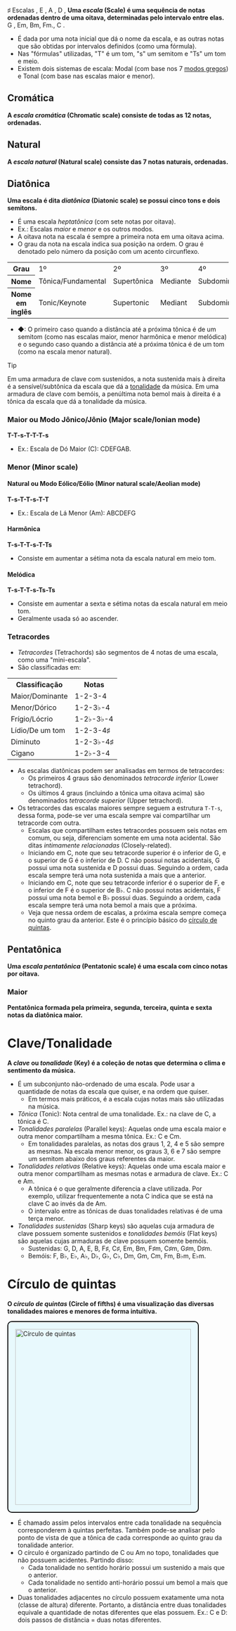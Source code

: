 ♯ Escalas
, E
, A
, D
,
**Uma _escala_ (Scale) é uma sequência de notas ordenadas dentro de uma oitava, determinadas pelo intervalo entre elas.**
G
, Em, Bm, Fm., C
.

-   É dada por uma nota inicial que dá o nome da escala, e as outras notas que são obtidas por intervalos definidos (como uma fórmula).
-   Nas "fórmulas" utilizadas, "T" é um tom, "s" um semitom e "Ts" um tom e meio.
-   Existem dois sistemas de escala: Modal (com base nos 7 [modos gregos](modos)) e Tonal (com base nas escalas maior e menor).

## Cromática

**A _escala cromática_ (Chromatic scale) consiste de todas as 12 notas, ordenadas.**

## Natural

**A _escala natural_ (Natural scale) consiste das 7 notas naturais, ordenadas.**

## Diatônica

**Uma escala é dita _diatônica_ (Diatonic scale) se possui cinco tons e dois semitons.**

-   É uma escala _heptatônica_ (com sete notas por oitava).
-   Ex.: Escalas _maior_ e _menor_ e os outros modos.
-   A oitava nota na escala é sempre a primeira nota em uma oitava acima.
-   O grau da nota na escala indica sua posição na ordem. O grau é denotado pelo número da posição com um acento circunflexo.

<table>
	<tr>
		<th>Grau</th>
		<td>1º</td>
		<td>2º</td>
		<td>3º</td>
		<td>4º</td>
		<td>5º</td>
		<td>6º</td>
		<td>7º</td>
	</tr>
	<tr>
		<th>Nome</th>
		<td>Tônica/Fundamental</td>
		<td>Supertônica</td>
		<td>Mediante</td>
		<td>Subdominante</td>
		<td>Dominante</td>
		<td>Superdominante/Sobredominante/Submediante</td>
		<td>Sensível/Subtônica◆</td>
	</tr>
	<tr>
		<th>Nome em inglês</th>
		<td>Tonic/Keynote</td>
		<td>Supertonic</td>
		<td>Mediant</td>
		<td>Subdominant</td>
		<td>Dominant</td>
		<td>Superdominant/Submediant</td>
		<td>Leading tone/Subtonic◆</td>
	</tr>
</table>

-   ◆: O primeiro caso quando a distância até a próxima tônica é de um semitom (como nas escalas maior, menor harmônica e menor melódica) e o segundo caso quando a distância até a próxima tônica é de um tom (como na escala menor natural).

> [!TIP]
> Em uma armadura de clave com sustenidos, a nota sustenida mais à direita é a sensível/subtônica da escala que dá a [tonalidade](#clavetonalidade) da música.
> Em uma armadura de clave com bemóis, a penúltima nota bemol mais à direita é a tônica da escala que dá a tonalidade da música.

### Maior ou Modo Jônico/Jônio (Major scale/Ionian mode)

**T-T-s-T-T-T-s**

-   Ex.: Escala de Dó Maior (C): CDEFGAB.

### Menor (Minor scale)

#### Natural ou Modo Eólico/Eólio (Minor natural scale/Aeolian mode)

**T-s-T-T-s-T-T**

-   Ex.: Escala de Lá Menor (Am): ABCDEFG

#### Harmônica

**T-s-T-T-s-T-Ts**

-   Consiste em aumentar a sétima nota da escala natural em meio tom.

#### Melódica

**T-s-T-T-s-Ts-Ts**

-   Consiste em aumentar a sexta e sétima notas da escala natural em meio tom.
-   Geralmente usada só ao ascender.

### Tetracordes

-   _Tetracordes_ (Tetrachords) são segmentos de 4 notas de uma escala, como uma "mini-escala".
-   São classificadas em:

<table>
	<tr>
		<th>Classificação</th>
		<th>Notas</th>
	</tr>
	<tr>
		<td>Maior/Dominante</td>
		<td>1-2-3-4</td>
	</tr>
	<tr>
		<td>Menor/Dórico</td>
		<td>1-2-3♭-4</td>
	</tr>
	<tr>
		<td>Frígio/Lócrio</td>
		<td>1-2♭-3♭-4</td>
	</tr>
	<tr>
		<td>Lídio/De um tom</td>
		<td>1-2-3-4♯</td>
	</tr>
	<tr>
		<td>Diminuto</td>
		<td>1-2-3♭-4♯</td>
	</tr>
	<tr>
		<td>Cigano</td>
		<td>1-2♭-3-4</td>
	</tr>
</table>

-   As escalas diatônicas podem ser analisadas em termos de tetracordes:
    -   Os primeiros 4 graus são denominados _tetracorde inferior_ (Lower tetrachord).
    -   Os últimos 4 graus (incluindo a tônica uma oitava acima) são denominados _tetracorde superior_ (Upper tetrachord).
-   Os tetracordes das escalas maiores sempre seguem a estrutura `T-T-s`, dessa forma, pode-se ver uma escala sempre vai compartilhar um tetracorde com outra.
    -   Escalas que compartilham estes tetracordes possuem seis notas em comum, ou seja, diferenciam somente em uma nota acidental. São ditas _intimamente relacionadas_ (Closely-related).
    -   Iniciando em C, note que seu tetracorde superior é o inferior de G, e o superior de G é o inferior de D. C não possui notas acidentais, G possui uma nota sustenida e D possui duas. Seguindo a ordem, cada escala sempre terá uma nota sustenida a mais que a anterior.
    -   Iniciando em C, note que seu tetracorde inferior é o superior de F, e o inferior de F é o superior de B♭. C não possui notas acidentais, F possui uma nota bemol e B♭ possui duas. Seguindo a ordem, cada escala sempre terá uma nota bemol a mais que a próxima.
    -   Veja que nessa ordem de escalas, a próxima escala sempre começa no quinto grau da anterior. Este é o princípio básico do [círculo de quintas](#círculo-de-quintas).

## Pentatônica

**Uma _escala pentatônica_ (Pentatonic scale) é uma escala com cinco notas por oitava.**

### Maior

**Pentatônica formada pela primeira, segunda, terceira, quinta e sexta notas da diatônica maior.**

# Clave/Tonalidade

**A _clave_ ou _tonalidade_ (Key) é a coleção de notas que determina o clima e sentimento da música.**

-   É um subconjunto não-ordenado de uma escala. Pode usar a quantidade de notas da escala que quiser, e na ordem que quiser.
    -   Em termos mais práticos, é a escala cujas notas mais são utilizadas na música.
-   _Tônica_ (Tonic): Nota central de uma tonalidade. Ex.: na clave de C, a tônica é C.
-   _Tonalidades paralelas_ (Parallel keys): Aquelas onde uma escala maior e outra menor compartilham a mesma tônica. Ex.: C e Cm.
    -   Em tonalidades paralelas, as notas dos graus 1, 2, 4 e 5 são sempre as mesmas. Na escala menor menor, os graus 3, 6 e 7 são sempre um semitom abaixo dos graus referentes da maior.
-   _Tonalidades relativas_ (Relative keys): Aquelas onde uma escala maior e outra menor compartilham as mesmas notas e armadura de clave. Ex.: C e Am.
    -   A tônica é o que geralmente diferencia a clave utilizada. Por exemplo, utilizar frequentemente a nota C indica que se está na clave C ao invés da de Am.
    -   O intervalo entre as tônicas de duas tonalidades relativas é de uma terça menor.
-   _Tonalidades sustenidas_ (Sharp keys) são aquelas cuja armadura de clave possuem somente sustenidos e _tonalidades bemóis_ (Flat keys) são aquelas cujas armaduras de clave possuem somente bemóis.
    -   Sustenidas: G, D, A, E, B, F♯, C♯, Em, Bm, F♯m, C♯m, G♯m, D♯m.
    -   Bemóis: F, B♭, E♭, A♭, D♭, G♭, C♭, Dm, Gm, Cm, Fm, B♭m, E♭m.

# Círculo de quintas

**O _círculo de quintas_ (Circle of fifths) é uma visualização das diversas tonalidades maiores e menores de forma intuitiva.**

<img src="https://upload.wikimedia.org/wikipedia/commons/3/33/Circle_of_fifths_deluxe_4.svg" alt="Círculo de quintas" style="width:25rem; padding: 1rem; background-color: #E8F9FD; border-radius: 10px; border: 2px black solid;"/>

-   É chamado assim pelos intervalos entre cada tonalidade na sequência corresponderem à quintas perfeitas. Também pode-se analisar pelo ponto de vista de que a tônica de cada corresponde ao quinto grau da tonalidade anterior.
-   O círculo é organizado partindo de C ou Am no topo, tonalidades que não possuem acidentes. Partindo disso:
    -   Cada tonalidade no sentido horário possui um sustenido a mais que o anterior.
    -   Cada tonalidade no sentido anti-horário possui um bemol a mais que o anterior.
-   Duas tonalidades adjacentes no círculo possuem exatamente uma nota (classe de altura) diferente. Portanto, a distância entre duas tonalidades equivale a quantidade de notas diferentes que elas possuem. Ex.: C e D: dois passos de distância = duas notas diferentes.
